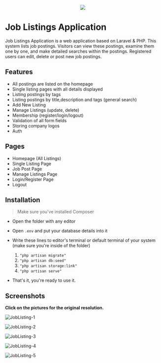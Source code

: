 <p align="center"> 
<img src="https://user-images.githubusercontent.com/8729215/179297577-2a25b2e6-c3c7-4a4a-b43b-9a5c77b19190.png">
</p>

# Job Listings Application
Job Listings Application is a web application based on Laravel & PHP. This system lists job postings. Visitors can view these postings, examine them one by one, and make detailed searches within the postings. Registered users can edit, delete or post new job postings.

## Features
- All postings are listed on the homepage
- Single listing pages with all details displayed
- Listing postings by tags
- Listing postings by title,description and tags (general search)
- Add New Listing
- Manage Listings (update, delete)
- Membership (register/login/logout)
- Validation of all form fields
- Storing company logos
- Auth

## Pages
- Homepage (All Listings)
- Single Listing Page  
- Job Post Page
- Manage Listings Page
- Login/Register Page
- Logout


## Installation
> Make sure you've installed Composer
- Open the folder with any editor
- Open ` .env ` and put your database details into it
- Write these lines to editor's terminal or default terminal of your system (make sure you're inside of the folder)  

     1.   ` "php artisan migrate" `
     2.   ` "php artisan db:seed" `
     3.   ` "php artisan storage:link" `
     4.   ` "php artisan serve" `

- That's it, you're ready to use it.


## Screenshots
**Click on the pictures for the original resolution.**

![JobListing-1](https://user-images.githubusercontent.com/8729215/179047099-cda08306-f456-4652-8537-ab322e03e749.png)

![JobListing-2](https://user-images.githubusercontent.com/8729215/179047104-9d7451e3-c62e-40c5-b78a-33bcc9cc54ea.png)

![JobListing-3](https://user-images.githubusercontent.com/8729215/179047110-acde887c-0842-4788-9b60-a61be1e3318f.png)

![JobListing-4](https://user-images.githubusercontent.com/8729215/179047127-00fec5a0-28fd-45ba-91ab-088f9d9f844e.png)

![JobListing-5](https://user-images.githubusercontent.com/8729215/179047136-4826e803-20b9-4ebb-a116-0bc0f230a35d.png)
